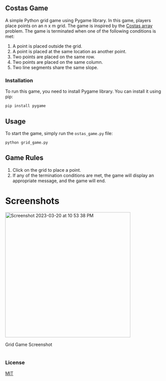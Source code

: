 ## Costas Game

A simple Python grid game using Pygame library. In this game, players place points on an n x m grid. The game is inspired by the [Costas array](https://en.wikipedia.org/wiki/Costas_array) problem. The game is terminated when one of the following conditions is met:

1. A point is placed outside the grid.
2. A point is placed at the same location as another point.
3. Two points are placed on the same row.
4. Two points are placed on the same column.
5. Two line segments share the same slope.
### Installation

To run this game, you need to install Pygame library. You can install it using pip:


```pip install pygame```
## Usage

To start the game, simply run the `ostas_game.py` file:

```python grid_game.py```

## Game Rules

1. Click on the grid to place a point.
2. If any of the termination conditions are met, the game will display an appropriate message, and the game will end.

# Screenshots
<img width="399" alt="Screenshot 2023-03-20 at 10 53 38 PM" src="https://user-images.githubusercontent.com/41596499/226758658-53bf7fe9-2b48-4dbc-9fcd-a0ba268c4993.png">

Grid Game Screenshot

#
### License

[MIT](https://choosealicense.com/licenses/mit/)
